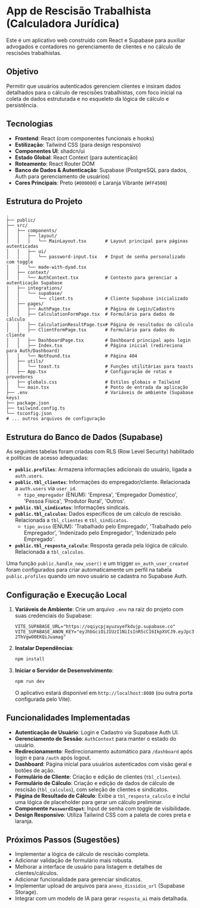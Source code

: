 # App de Rescisão Trabalhista (Calculadora Jurídica)

Este é um aplicativo web construído com React e Supabase para auxiliar advogados e contadores no gerenciamento de clientes e no cálculo de rescisões trabalhistas.

## Objetivo

Permitir que usuários autenticados gerenciem clientes e insiram dados detalhados para o cálculo de rescisões trabalhistas, com foco inicial na coleta de dados estruturada e no esqueleto da lógica de cálculo e persistência.

## Tecnologias

*   **Frontend**: React (com componentes funcionais e hooks)
*   **Estilização**: Tailwind CSS (para design responsivo)
*   **Componentes UI**: shadcn/ui
*   **Estado Global**: React Context (para autenticação)
*   **Roteamento**: React Router DOM
*   **Banco de Dados & Autenticação**: Supabase (PostgreSQL para dados, Auth para gerenciamento de usuários)
*   **Cores Principais**: Preto (`#000000`) e Laranja Vibrante (`#FF4500`)

## Estrutura do Projeto

```
.
├── public/
├── src/
│   ├── components/
│   │   ├── layout/
│   │   │   └── MainLayout.tsx       # Layout principal para páginas autenticadas
│   │   ├── ui/
│   │   │   └── password-input.tsx   # Input de senha personalizado com toggle
│   │   └── made-with-dyad.tsx
│   ├── context/
│   │   └── AuthContext.tsx          # Contexto para gerenciar a autenticação Supabase
│   ├── integrations/
│   │   └── supabase/
│   │       └── client.ts            # Cliente Supabase inicializado
│   ├── pages/
│   │   ├── AuthPage.tsx             # Página de Login/Cadastro
│   │   ├── CalculationFormPage.tsx  # Formulário para dados de cálculo
│   │   ├── CalculationResultPage.tsx# Página de resultados do cálculo
│   │   ├── ClientFormPage.tsx       # Formulário para dados do cliente
│   │   ├── DashboardPage.tsx        # Dashboard principal após login
│   │   ├── Index.tsx                # Página inicial (redireciona para Auth/Dashboard)
│   │   └── NotFound.tsx             # Página 404
│   ├── utils/
│   │   └── toast.ts                 # Funções utilitárias para toasts
│   ├── App.tsx                      # Configuração de rotas e provedores
│   ├── globals.css                  # Estilos globais e Tailwind
│   └── main.tsx                     # Ponto de entrada da aplicação
├── .env                             # Variáveis de ambiente (Supabase keys)
├── package.json
├── tailwind.config.ts
└── tsconfig.json
# ... outros arquivos de configuração
```

## Estrutura do Banco de Dados (Supabase)

As seguintes tabelas foram criadas com RLS (Row Level Security) habilitado e políticas de acesso adequadas:

*   **`public.profiles`**: Armazena informações adicionais do usuário, ligada a `auth.users`.
*   **`public.tbl_clientes`**: Informações do empregador/cliente. Relacionada a `auth.users` via `user_id`.
    *   `tipo_empregador` (ENUM): 'Empresa', 'Empregador Doméstico', 'Pessoa Física', 'Produtor Rural', 'Outros'.
*   **`public.tbl_sindicatos`**: Informações sindicais.
*   **`public.tbl_calculos`**: Dados específicos de um cálculo de rescisão. Relacionada a `tbl_clientes` e `tbl_sindicatos`.
    *   `tipo_aviso` (ENUM): 'Trabalhado pelo Empregado', 'Trabalhado pelo Empregador', 'Indenizado pelo Empregador', 'Indenizado pelo Empregado'.
*   **`public.tbl_resposta_calculo`**: Resposta gerada pela lógica de cálculo. Relacionada a `tbl_calculos`.

Uma função `public.handle_new_user()` e um trigger `on_auth_user_created` foram configurados para criar automaticamente um perfil na tabela `public.profiles` quando um novo usuário se cadastra no Supabase Auth.

## Configuração e Execução Local

1.  **Variáveis de Ambiente**:
    Crie um arquivo `.env` na raiz do projeto com suas credenciais do Supabase:
    ```
    VITE_SUPABASE_URL="https://oqiycpjayuzuyefkdujp.supabase.co"
    VITE_SUPABASE_ANON_KEY="eyJhbGciOiJIUzI1NiIsInR5cCI6IkpXVCJ9.eyJpc3MiOiJzdXBhYmFzZSIsInJlZiI6Im9xaXljcGphamF5dXp1eWVma2R1anAiLCJyb2xlIjoiYW5vbiIsImlhdCI6MTc1OTMzNjE2NCwiZXhwIjoyMDc0OTEyMTY0fQ.9U4YAX2lAoc0vNyOrviBg10e-2ThVgwO0EKQiJuamag"
    ```

2.  **Instalar Dependências**:
    ```bash
    npm install
    ```

3.  **Iniciar o Servidor de Desenvolvimento**:
    ```bash
    npm run dev
    ```

    O aplicativo estará disponível em `http://localhost:8080` (ou outra porta configurada pelo Vite).

## Funcionalidades Implementadas

*   **Autenticação de Usuário**: Login e Cadastro via Supabase Auth UI.
*   **Gerenciamento de Sessão**: `AuthContext` para manter o estado do usuário.
*   **Redirecionamento**: Redirecionamento automático para `/dashboard` após login e para `/auth` após logout.
*   **Dashboard**: Página inicial para usuários autenticados com visão geral e botões de ação.
*   **Formulário de Cliente**: Criação e edição de clientes (`tbl_clientes`).
*   **Formulário de Cálculo**: Criação e edição de dados de cálculo de rescisão (`tbl_calculos`), com seleção de clientes e sindicatos.
*   **Página de Resultado de Cálculo**: Exibe a `tbl_resposta_calculo` e inclui uma lógica de placeholder para gerar um cálculo preliminar.
*   **Componente `PasswordInput`**: Input de senha com toggle de visibilidade.
*   **Design Responsivo**: Utiliza Tailwind CSS com a paleta de cores preta e laranja.

## Próximos Passos (Sugestões)

*   Implementar a lógica de cálculo de rescisão completa.
*   Adicionar validação de formulário mais robusta.
*   Melhorar a interface de usuário para listagem e detalhes de clientes/cálculos.
*   Adicionar funcionalidade para gerenciar sindicatos.
*   Implementar upload de arquivos para `anexo_dissidio_url` (Supabase Storage).
*   Integrar com um modelo de IA para gerar `resposta_ai` mais detalhada.